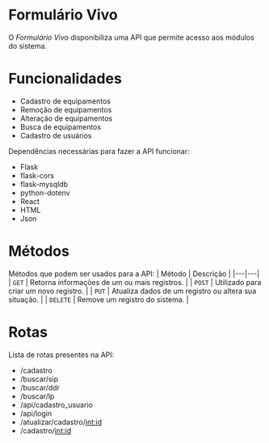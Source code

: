 # Formulário Vivo
O _Formulário Vivo_ disponibiliza uma API que permite acesso aos módulos do sistema.

# Funcionalidades
* Cadastro de equipamentos
* Remoção de equipamentos
* Alteração de equipamentos
* Busca de equipamentos
* Cadastro de usuários

Dependências necessárias para fazer a API funcionar:
* Flask
* flask-cors
* flask-mysqldb
* python-dotenv
* React
* HTML
* Json

# Métodos
Métodos que podem ser usados para a API:
| Método | Descrição |
|---|---|
| `GET` | Retorna informações de um ou mais registros. |
| `POST` | Utilizado para criar um novo registro. |
| `PUT` | Atualiza dados de um registro ou altera sua situação. |
| `DELETE` | Remove um registro do sistema. |

# Rotas
Lista de rotas presentes na API:
* /cadastro
* /buscar/sip
* /buscar/ddr
* /buscar/lp
* /api/cadastro_usuario
* /api/login
* /atualizar/cadastro/<int:id>
* /cadastro/<int:id>



